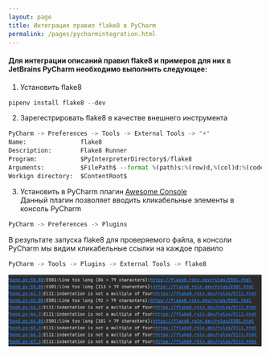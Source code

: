 ```yaml
---
layout: page
title: Интеграция правил flake8 в PyCharm
permalink: /pages/pycharmintegration.html
---
```


#### Для интеграции описаний правил flake8 и примеров для них в JetBrains PyCharm необходимо выполнить следующее:

1. Установить flake8
```python
pipenv install flake8 --dev
```
2. Зарегестрировать flake8 в качестве внешнего инструмента
```python
PyCharm -> Preferences -> Tools -> External Tools -> "+"
Name:               flake8
Description:        Flake8 Runner
Program:            $PyInterpreterDirectory$/flake8
Arguments:          $FilePath$ --format %(path)s:%(row)d,%(col)d:%(code)s:%(text)s:https://flake8.rsln.dev/rules/%(code)s.html
Workign directory:  $ContentRoot$
```
3. Установить в PyCharm плагин [Awesome Console](https://github.com/anthraxx/intellij-awesome-console)  
Данный плагин позволяет вводить кликабельные элементы в консоль PyCharm
```python
PyCharm -> Preferences -> Plugins
```

В результате запуска flake8 для проверяемого файла, в консоли PyCharm мы видим кликабельные ссылки на каждое правило
```python
PyCharm -> Tools -> Plugins -> External Tools -> flake8
```
![PyCharm falke8 integration example](demo.png "flake8 PyCharm Demo")